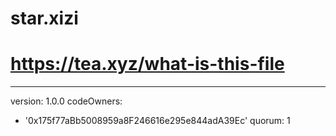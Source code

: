 # star.xizi
# https://tea.xyz/what-is-this-file
---
version: 1.0.0
codeOwners:
  - '0x175f77aBb5008959a8F246616e295e844adA39Ec'
quorum: 1
